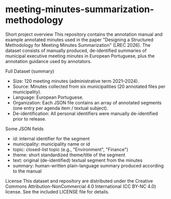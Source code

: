 # meeting-minutes-summarization-methodology

Short project overview
This repository contains the annotation manual and example annotated minutes used in the paper "Designing a Structured Methodology for Meeting Minutes Summarization" (LREC 2026). The dataset consists of manually produced, de-identified summaries of municipal executive meeting minutes in European Portuguese, plus the annotation guidance used by annotators.

Full Dataset (summary)
- Size: 120 meeting minutes (administrative term 2021–2024).
- Source: Minutes collected from six municipalities (20 annotated files per municipality).
- Language: European Portuguese.
- Organization:  Each JSON file contains an array of annotated segments (one entry per agenda item / textual subject).
- De-identification: All personal identifiers were manually de-identified prior to release.

Some JSON fields 
- id: internal identifier for the segment
- municipality: municipality name or id
- topic: closed-list topic (e.g., "Environment", "Finance")
- theme: short standardized theme/title of the segment
- text: original (de-identified) textual segment from the minutes
- summary: human-written plain-language summary produced according to the manual

License
This dataset and repository are distributed under the Creative Commons Attribution-NonCommercial 4.0 International (CC BY-NC 4.0) license. See the included LICENSE file for details.
